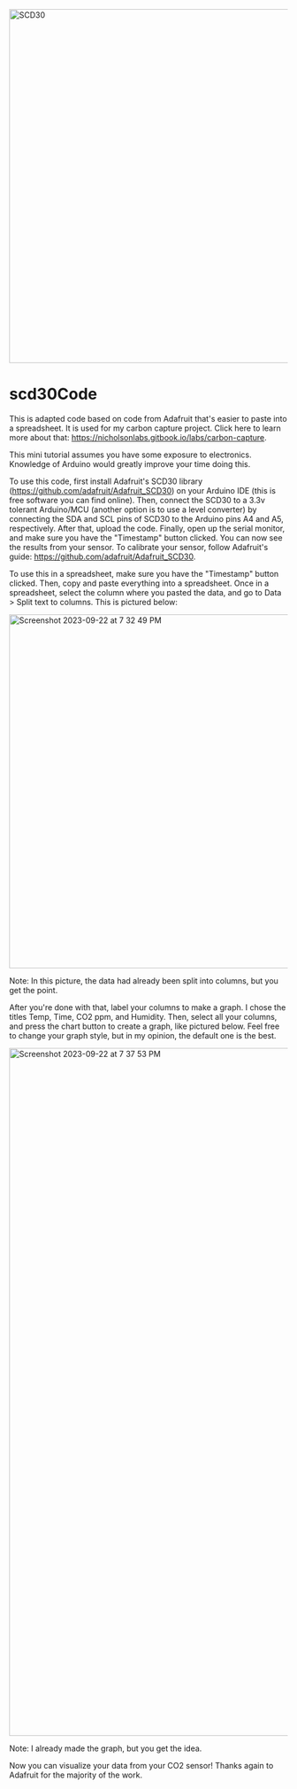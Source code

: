 <img width="639" alt="SCD30" src="https://github.com/charlienicholson3/scd30Code/assets/83499056/22551355-9cc2-4589-adc3-8d7794dba94b">

# scd30Code
This is adapted code based on code from Adafruit that's easier to paste into a spreadsheet. It is used for my carbon capture project. Click here to learn more about that: https://nicholsonlabs.gitbook.io/labs/carbon-capture.

This mini tutorial assumes you have some exposure to electronics. Knowledge of Arduino would greatly improve your time doing this.

To use this code, first install Adafruit's SCD30 library (https://github.com/adafruit/Adafruit_SCD30) on your Arduino IDE (this is free software you can find online). Then, connect the SCD30 to a 3.3v tolerant Arduino/MCU (another option is to use a level converter) by connecting the SDA and SCL pins of SCD30 to the Arduino pins A4 and A5, respectively. After that, upload the code. Finally, open up the serial monitor, and make sure you have the "Timestamp" button clicked. You can now see the results from your sensor. To calibrate your sensor, follow Adafruit's guide: https://github.com/adafruit/Adafruit_SCD30.

To use this in a spreadsheet, make sure you have the "Timestamp" button clicked. Then, copy and paste everything into a spreadsheet. Once in a spreadsheet, select the column where you pasted the data, and go to Data > Split text to columns. This is pictured below:

<img width="639" alt="Screenshot 2023-09-22 at 7 32 49 PM" src="https://github.com/charlienicholson3/scd30Code/assets/83499056/8134be9d-b50c-4334-8e48-10451ed9d581">

Note: In this picture, the data had already been split into columns, but you get the point.

After you're done with that, label your columns to make a graph. I chose the titles Temp, Time, CO2 ppm, and Humidity. Then, select all your columns, and press the chart button to create a graph, like pictured below. Feel free to change your graph style, but in my opinion, the default one is the best.

<img width="1242" alt="Screenshot 2023-09-22 at 7 37 53 PM" src="https://github.com/charlienicholson3/scd30Code/assets/83499056/10e10939-8838-4c5b-a179-1cf996967b2d">

Note: I already made the graph, but you get the idea.

Now you can visualize your data from your CO2 sensor!
Thanks again to Adafruit for the majority of the work.
